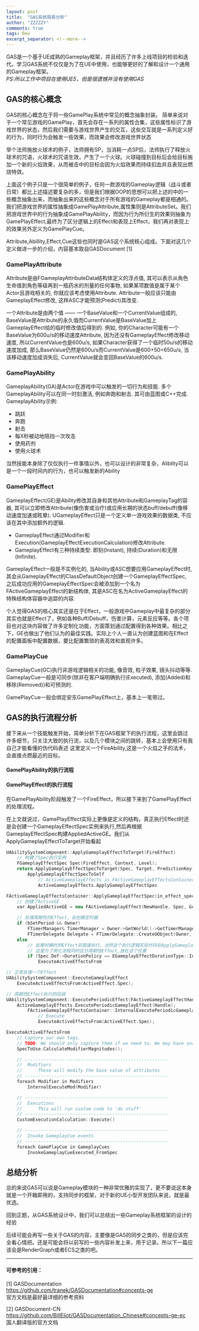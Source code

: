 ```yaml
---
layout: post
title:  "GAS系统简易分析"
author: "ZZZZZY"
comments: true
tags: Dev
excerpt_separator: <!--more-->
---
```


GAS是一个基于UE成熟的Gameplay框架，并且经历了许多上线项目的检验和迭代。学习GAS系统不仅仅是为了在UE中使用，也能够更好的了解和设计一个通用的Gameplay框架。  
*PS:所以工作中项目在使用UE5，但是很遗憾并没有使用GAS*

## GAS的核心概念
GAS的核心概念在于将一些GamePlay系统中常见的概念抽象封装。<!--more--> 简单来说对于一个常见游戏的GamePlay，首先会存在一系列的属性合集，这些属性标识了游戏世界的状态，然后我们需要与游戏世界产生的交互，这些交互就是一系列定义好的行为，同时行为会触发一些效果，而效果会修改游戏世界状态  

举个法师施放火球术的例子，法师拥有SP，当消耗一点SP后，法师执行了释放火球术的咒语，火球术的咒语生效，产生了一个火球。火球碰撞到目标后会给目标施加一个新的火焰效果，从而被击中的目标会因为火焰效果而持续扣血并且表现出燃烧特效。

上面这个例子只是一个很简单的例子，任何一款游戏的Gameplay逻辑（战斗或者日常）都比上述描述要复杂的多，但是我们根据OOP的思想可以把上述的中的一些概念抽象出来，而抽象出来的这些概念对于所有游戏的Gameplay都是相通的。我们把游戏世界的属性抽象成GamePlayAttribute,属性集则是AttributeSet。我们把游戏世界中的行为抽象成GamePlayAbility，而因为行为所衍生的效果则抽象为GamePlayEffect,最终为了区分逻辑上的Effect和表现上Effect，我们再对表现上的效果另外定义为GamePlayCue。

Attribute,Abillity,Effect,Cue这些也同时是GAS这个系统核心组成。下面对这几个定义做进一步的介绍，内容基本取自GASDocument [1]

### GamePlayAttribute

Attribute是由FGameplayAttributeData结构体定义的浮点值, 其可以表示从角色生命值到角色等级再到一瓶药水的剂量的任何事物, 如果某项数值是属于某个Actor且游戏相关的, 你就应该考虑使用Attribute. Attribute一般应该只能由GameplayEffect修改, 这样ASC才能预测(Predict)其改变.

一个Attribute是由两个值 —— 一个BaseValue和一个CurrentValue组成的, BaseValue是Attribute的永久值而CurrentValue是BaseValue加上GameplayEffect给的临时修改值后得到的. 例如, 你的Character可能有一个BaseValue为600u/s的移动速度Attribute, 因为还没有GameplayEffect修改移动速度, 所以CurrentValue也是600u/s, 如果Character获得了一个临时50u/s的移动速度加成, 那么BaseValue仍然是600u/s而CurrentValue是600+50=650u/s, 当该移动速度加成消失后, CurrentValue就会变回BaseValue的600u/s.

### GamePlayAbility
GameplayAbility(GA)是Actor在游戏中可以触发的一切行为和技能. 多个GameplayAbility可以在同一时刻激活, 例如奔跑和射击. 其可由蓝图或C++完成.  
GameplayAbility示例:
* 跳跃
* 奔跑
* 射击
* 每X秒被动地阻挡一次攻击
* 使用药剂
* 使用火球术

当然技能本身除了仅仅执行一件事情以外，也可以设计的非常复杂，Aliblity可以是一个一段时间内的行为，也可以触发新的Ability

### GamePlayEffect
GameplayEffect(GE)是Ability修改其自身和其他Attribute和GameplayTag的容器, 其可以立即修改Attribute(像伤害或治疗)或应用长期的状态buff/debuff(像移动速度加速或眩晕). UGameplayEffect只是一个定义单一游戏效果的数据类, 不应该在其中添加额外的逻辑. 

* GameplayEffect通过Modifier和Execution(GameplayEffectExecutionCalculation)修改Attribute.
* GameplayEffect有三种持续类型: 即刻(Instant), 持续(Duration)和无限(Infinite).

GameplayEffect一般是不实例化的, 当Ability或ASC想要应用GameplayEffect时, 其会从GameplayEffect的ClassDefaultObject创建一个GameplayEffectSpec, 之后成功应用的GameplayEffectSpec会被添加到一个名为FActiveGameplayEffect的新结构体, 其是ASC在名为ActiveGameplayEffect的特殊结构体容器中追踪的内容.

个人觉得GAS的核心其实还是在于Effect，一般游戏中Gameplay中最复杂的部分其实也就是Effect了，例如各种Buff/Debuff，伤害计算，元素反应等等。各个项目也对这块内容做了许多定制化功能，方面策划通过配置得到各种效果。相比之下，GE也做出了他们认为的最佳实践。实际上个人一直认为创建蓝图和在Effect的配置面板中配置数据，要比配置繁琐的表高效和直观许多。

### GamePlayCue

GameplayCue(GC)执行非游戏逻辑相关的功能, 像音效, 粒子效果, 镜头抖动等等. GameplayCue一般是可同步(除非在客户端明确执行(Executed), 添加(Added)和移除(Removed))和可预测的.

GamePlayCue一般会绑定安东GamePlayEffect上，基本上一笔带过。

## **GAS的执行流程分析**

接下来从一个技能触发开始，简单分析下在GAS框架下的执行流程，这里会跳过许多细节，只关注大致的执行流，以及几个模块之间的跳转，基本上会使用只有我自己才能看懂的伪代码表述
这里定义一个FireAbility,这是一个火焰之手的法术，会直接点燃最近的目标。

#### GamePlayAbility的执行流程

#### GamePlayEffect的执行流程
在GamePlayAbility阶段触发了一个FireEffect，所以接下来到了GamePlayEffect的处理流程。

在上文就说过，GamePlayEffect实际上更像是定义的结构，真正执行Effect时还是会创建一个GameplayEffectSpec实例来执行,然后再根据GameplayEffectSpec构建AppliedActiveGE。我们从ApplyGameplayEffectToTarget开始看起
```cpp
UAbilitySystemComponent::ApplyGameplayEffectToTarget(FireEffect)
	// 构建了Spec执行实例
	FGameplayEffectSpec	Spec(FireEffect, Context, Level);
	return ApplyGameplayEffectSpecToTarget(Spec, Target, PredictionKey);
		ApplyGameplayEffectSpecToSelf
			// ActiveGameplayEffects is FActiveGameplayEffectsContainer
			ActiveGameplayEffects.ApplyGameplayEffectSpec

FActiveGameplayEffectsContainer::ApplyGameplayEffectSpec(in_effect_spec)
	// 创建了ActiveGE
	var AppliedActiveGE = new FActiveGameplayEffect(NewHandle, Spec, GetWorldTime(), GetServerWorldTime(), InPredictionKey);

    // 处理周期性的Effect，会创建定时器
	if (bSetPeriod && Owner)
		FTimerManager& TimerManager = Owner->GetWorld()->GetTimerManager();
		FTimerDelegate Delegate = FTimerDelegate::CreateUObject(Owner, &UAbilitySystemComponent::ExecutePeriodicEffect, AppliedActiveGE->Handle);
	else
		// 如果时瞬时的Effect则直接执行，当然这个执行逻辑实际代码在ApplyGameplayEffectSpecToSelf中
		// 这里为了简化流程同时区分周期性Effect,放在这个位置
		if (Spec.Def->DurationPolicy == EGameplayEffectDurationType::Instant)
			ExecuteActiveEffectsFrom

// 正常处理一个Effect
UAbilitySystemComponent::ExecuteGameplayEffect
	ExecuteActiveEffectsFrom(ActiveEffect.Spec);

// 周期性Effect执行的回调
UAbilitySystemComponent::ExecutePeriodicEffect(FActiveGameplayEffectHandle	Handle)
	ActiveGameplayEffects.ExecutePeriodicGameplayEffect(Handle);
		FActiveGameplayEffectsContainer::InternalExecutePeriodicGameplayEffect
			// Execute
			ExecuteActiveEffectsFrom(ActiveEffect.Spec);
```



```cpp
ExecuteActiveEffectsFrom
	// Capture our own tags.
	// TODO: We should only capture them if we need to. We may have snapshotted target tags (?) (in the case of dots with exotic setups?)
	SpecToUse.CalculateModifierMagnitudes();

	// ------------------------------------------------------
	//	Modifiers
	//		These will modify the base value of attributes
	// ------------------------------------------------------
	foreach Modifier in Modifiers
		InternalExecuteMod(Modifier)

	// ------------------------------------------------------
	//	Executions
	//		This will run custom code to 'do stuff'
	// ------------------------------------------------------
	CustomExecutionCalculation::Execute()

	// ------------------------------------------------------
	//	Invoke GameplayCue events
	// ------------------------------------------------------
	foreach GamePlayCue in GameplayCues
		InvokeGameplayCueExecuted_FromSpec
```

## 总结分析
总的来说GAS可以说是Gameplay模块的一种非常优雅的实现了，更不要说这本身就是一个开箱即用的，支持同步的框架，对于新的UE小型开发团队来说，就是最优选。

回到正题，从GAS系统设计中，我们可以总结出一些Gameplay系统框架的设计的经验


后续可能会再写一些关于GAS的内容，主要像是GAS的同步之类的，但是应该完全看心情把。还是可能会将以前写的一些内容补发上来，用于记录。所以下一篇应该会是RenderGraph或者ECS之类的吧。

******************
#### 可参考的引用：  
[1] GASDocumentation https://github.com/tranek/GASDocumentation#concepts-ge  
官方文档是最好最详细的参考资料

[2] GASDocument-CN https://github.com/BillEliot/GASDocumentation_Chinese#concepts-ge-ec  
国人翻译版的官方文档